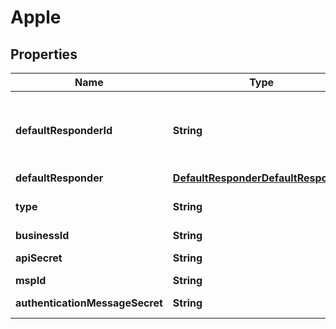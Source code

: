 

# Apple


## Properties

| Name | Type | Description | Notes |
|------------ | ------------- | ------------- | -------------|
|**defaultResponderId** | **String** | The default responder ID for the integration. This is the ID of the responder that will be used to send messages to the user. For more information, refer to &lt;a href&#x3D;\&quot;https://docs.smooch.io/guide/switchboard/#per-channel-default-responder\&quot;&gt;Per-channel default responder&lt;/a&gt; guide.  |  [optional] |
|**defaultResponder** | [**DefaultResponderDefaultResponder**](DefaultResponderDefaultResponder.md) |  |  [optional] |
|**type** | **String** | To configure an Apple Messages for Business integration, acquire the required information and call the Create Integration endpoint.  |  [optional] |
|**businessId** | **String** | Apple Messages for Business ID. |  |
|**apiSecret** | **String** | Your Apple API secret which is tied to your Messaging Service Provider. |  |
|**mspId** | **String** | Your Messaging Service Provider ID. |  |
|**authenticationMessageSecret** | **String** | A secret used to create the state value when sending Apple authentication 2.0 messages |  [optional] |



